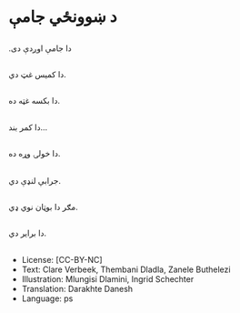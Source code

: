 # د ښوونځي جامې

##
.دا جامې اوږدې دی

##
دا کمیس غټ دي.

##
دا بکسه غټه ده.

##
دا کمر بند...

##
دا خولۍ وړه ده.

##
جرابې لنډې دي.

##
مګر دا بوټان نوي ډي.

##
دا برایر دي.

##
* License: [CC-BY-NC]
* Text: Clare Verbeek, Thembani Dladla, Zanele Buthelezi
* Illustration: Mlungisi Dlamini, Ingrid Schechter
* Translation: Darakhte Danesh
* Language: ps
